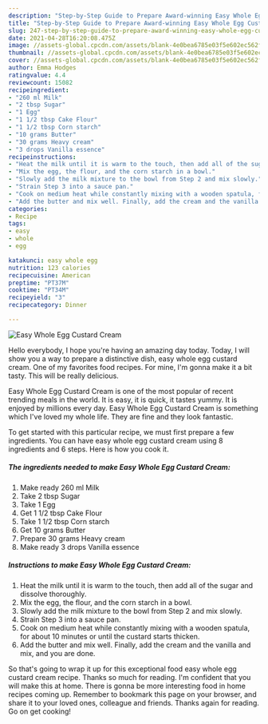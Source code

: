 ```yaml
---
description: "Step-by-Step Guide to Prepare Award-winning Easy Whole Egg Custard Cream"
title: "Step-by-Step Guide to Prepare Award-winning Easy Whole Egg Custard Cream"
slug: 247-step-by-step-guide-to-prepare-award-winning-easy-whole-egg-custard-cream
date: 2021-04-28T16:20:08.475Z
image: //assets-global.cpcdn.com/assets/blank-4e0bea6785e03f5e602ec562f230caae08da540cada707380b4fe1bbebba43da.png
thumbnail: //assets-global.cpcdn.com/assets/blank-4e0bea6785e03f5e602ec562f230caae08da540cada707380b4fe1bbebba43da.png
cover: //assets-global.cpcdn.com/assets/blank-4e0bea6785e03f5e602ec562f230caae08da540cada707380b4fe1bbebba43da.png
author: Emma Hodges
ratingvalue: 4.4
reviewcount: 15082
recipeingredient:
- "260 ml Milk"
- "2 tbsp Sugar"
- "1 Egg"
- "1 1/2 tbsp Cake Flour"
- "1 1/2 tbsp Corn starch"
- "10 grams Butter"
- "30 grams Heavy cream"
- "3 drops Vanilla essence"
recipeinstructions:
- "Heat the milk until it is warm to the touch, then add all of the sugar and dissolve thoroughly."
- "Mix the egg, the flour, and the corn starch in a bowl."
- "Slowly add the milk mixture to the bowl from Step 2 and mix slowly."
- "Strain Step 3 into a sauce pan."
- "Cook on medium heat while constantly mixing with a wooden spatula, for about 10 minutes or until the custard starts thicken."
- "Add the butter and mix well. Finally, add the cream and the vanilla and mix, and you are done."
categories:
- Recipe
tags:
- easy
- whole
- egg

katakunci: easy whole egg 
nutrition: 123 calories
recipecuisine: American
preptime: "PT37M"
cooktime: "PT34M"
recipeyield: "3"
recipecategory: Dinner

---
```



![Easy Whole Egg Custard Cream](//assets-global.cpcdn.com/assets/blank-4e0bea6785e03f5e602ec562f230caae08da540cada707380b4fe1bbebba43da.png)

Hello everybody, I hope you're having an amazing day today. Today, I will show you a way to prepare a distinctive dish, easy whole egg custard cream. One of my favorites food recipes. For mine, I'm gonna make it a bit tasty. This will be really delicious.

Easy Whole Egg Custard Cream is one of the most popular of recent trending meals in the world. It is easy, it is quick, it tastes yummy. It is enjoyed by millions every day. Easy Whole Egg Custard Cream is something which I've loved my whole life. They are fine and they look fantastic.




To get started with this particular recipe, we must first prepare a few ingredients. You can have easy whole egg custard cream using 8 ingredients and 6 steps. Here is how you cook it.

<!--inarticleads1-->

##### The ingredients needed to make Easy Whole Egg Custard Cream:

1. Make ready 260 ml Milk
1. Take 2 tbsp Sugar
1. Take 1 Egg
1. Get 1 1/2 tbsp Cake Flour
1. Take 1 1/2 tbsp Corn starch
1. Get 10 grams Butter
1. Prepare 30 grams Heavy cream
1. Make ready 3 drops Vanilla essence




<!--inarticleads2-->

##### Instructions to make Easy Whole Egg Custard Cream:

1. Heat the milk until it is warm to the touch, then add all of the sugar and dissolve thoroughly.
1. Mix the egg, the flour, and the corn starch in a bowl.
1. Slowly add the milk mixture to the bowl from Step 2 and mix slowly.
1. Strain Step 3 into a sauce pan.
1. Cook on medium heat while constantly mixing with a wooden spatula, for about 10 minutes or until the custard starts thicken.
1. Add the butter and mix well. Finally, add the cream and the vanilla and mix, and you are done.




So that's going to wrap it up for this exceptional food easy whole egg custard cream recipe. Thanks so much for reading. I'm confident that you will make this at home. There is gonna be more interesting food in home recipes coming up. Remember to bookmark this page on your browser, and share it to your loved ones, colleague and friends. Thanks again for reading. Go on get cooking!
